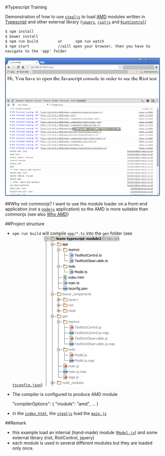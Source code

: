 #Typescript Training

Demonstration of how to use [`stealjs`](http://stealjs.com/) to load [AMD](https://github.com/amdjs/amdjs-api/wiki/AMD) modules written in [Typescript](http://www.typescriptlang.org/) and other external library ([`jquery`](https://jquery.com/), [`riotjs`](https://muut.com/riotjs) and [`RiotControl`](https://github.com/jimsparkman/RiotControl)) 

	$ npm install
	$ bower install
	$ npm run build         or      npm run watch  
	$ npm start             //will open your browser, then you have to navigate to the 'app' folder

![test result](/res/result.png)

##Why not commonjs?
I want to use the module loader on a front-end application (not a [`nodejs`](https://nodejs.org/) application) so the AMD is more suitable than commonjs (see also [Why AMD](http://requirejs.org/docs/whyamd.html))

##Project structure
* `npm run build` will compile `app/*.ts` into the `gen` folder (see [`tsconfig.json`](/app/tsconfig.json))
![project structure](/res/project_structure.PNG)

* The compiler is configured to produce AMD module

 	"compilerOptions": {
    	"module": "amd",
    	...
    }

* in the [`index.html`](/app/index.html), the [`stealjs`](http://stealjs.com/) load the [`main.js`](/app/main.ts)
  
##Remark
* this example load an internal (hand-made) module ([`Model.js`](/app/todo/Model.ts)) and some external library (riot, RiotControl, jquery) 
* each module is used in several different modules but they are loaded only once.
